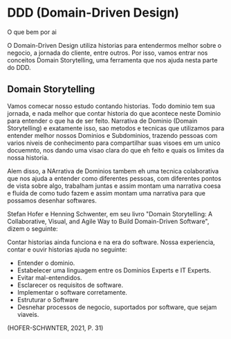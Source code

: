 # DDD (Domain-Driven Design)

O que bem por ai

O Domain-Driven Design utiliza historias para entendermos melhor sobre o negocio, a jornada do cliente, entre outros. Por isso, vamos entrar nos conceitos Domain Storytelling, uma ferramenta que nos ajuda nesta parte do DDD.

## Domain Storytelling

Vamos comecar nosso estudo contando historias. Todo dominio tem sua jornada, e nada melhor que contar historia do que acontece neste Dominio para entender o que ha de ser feito. Narrativa de Dominio (Domain Storytelling) e exatamente isso, sao metodos e tecnicas que utilizamos para entender melhor nossos Dominios e Subdominios, trazendo pessoas com varios niveis de conhecimento para compartilhar suas visoes em um unico docuemnto, nos dando uma visao clara do que eh feito e quais os limites da nossa historia.

Alem disso, a NArrativa de Dominios tambem eh uma tecnica colaborativa que nos ajuda a entender como diferentes pessoas, com diferentes pontos de vista sobre algo, trabalham juntas e assim montam uma narrativa coesa e fluida de como tudo fazem e assim montam uma narrativa para que possamos desenhar softwares.

Stefan Hofer e Henning Schwenter, em seu livro "Domain Storytelling: A Collaborative, Visual, and Agile Way to Build Domain-Driven Software", dizem o seguinte:

Contar historias ainda funciona e na era do software. Nossa experiencia, contar e ouvir historias ajuda no seguinte:

- Entender o dominio.
- Estabelecer uma linguagem entre os Dominios Experts e IT Experts.
- Evitar mal-entendidos.
- Esclarecer os requisitos de software.
- Implementar o software corretamente.
- Estruturar o Software
- Desnehar processos de negocio, suportados por software, que sejam viaveis.

(HOFER-SCHWNTER, 2021, P. 31)

